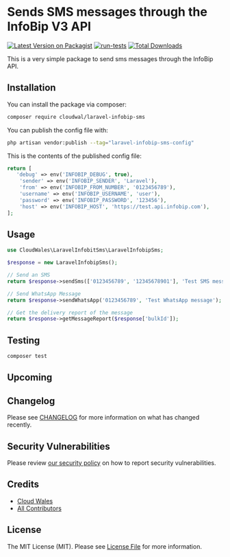 # Sends SMS messages through the InfoBip V3 API

[![Latest Version on Packagist](https://img.shields.io/packagist/v/cloudwal/laravel-infobip-sms.svg?style=flat-square)](https://packagist.org/packages/cloudwal/laravel-infobip-sms)
[![run-tests](https://github.com/cloudwales/laravel-infobit-sms/actions/workflows/run-tests.yml/badge.svg?branch=main)](https://github.com/cloudwales/laravel-infobip-sms/actions/workflows/run-tests.yml)
[![Total Downloads](https://img.shields.io/packagist/dt/cloudwal/laravel-infobip-sms.svg?style=flat-square)](https://packagist.org/packages/cloudwal/laravel-infobip-sms)

This is a very simple package to send sms messages through the InfoBip API.

## Installation

You can install the package via composer:

```bash
composer require cloudwal/laravel-infobip-sms
```

You can publish the config file with:

```bash
php artisan vendor:publish --tag="laravel-infobip-sms-config"
```

This is the contents of the published config file:

```php
return [
   'debug' => env('INFOBIP_DEBUG', true),
    'sender' => env('INFOBIP_SENDER', 'Laravel'),
    'from' => env('INFOBIP_FROM_NUMBER', '0123456789'),
    'username' => env('INFOBIP_USERNAME', 'user'),
    'password' => env('INFOBIP_PASSWORD', '123456'),
    'host' => env('INFOBIP_HOST', 'https://test.api.infobip.com'),
];
```

## Usage

```php
use CloudWales\LaravelInfobitSms\LaravelInfobipSms;

$response = new LaravelInfobipSms();

// Send an SMS
return $response->sendSms(['0123456789', '12345678901'], 'Test SMS message');

// Send WhatsApp Message
return $response->sendWhatsApp('0123456789', 'Test WhatsApp message');

// Get the delivery report of the message
return $response->getMessageReport($response['bulkId']);

```

## Testing

```bash
composer test
```

## Upcoming


## Changelog

Please see [CHANGELOG](CHANGELOG.md) for more information on what has changed recently.


## Security Vulnerabilities

Please review [our security policy](../../security/policy) on how to report security vulnerabilities.

## Credits

- [Cloud Wales](https://www.cloud-wales.co.uk)
- [All Contributors](../../contributors)

## License

The MIT License (MIT). Please see [License File](LICENSE.md) for more information.
